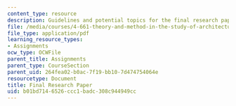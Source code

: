 ```yaml
---
content_type: resource
description: Guidelines and potential topics for the final research paper of the course.
file: /media/courses/4-661-theory-and-method-in-the-study-of-architecture-and-art-fall-2015/b01bd7146526ccc1badc308c944949cc_MIT4_661F15_Final.pdf
file_type: application/pdf
learning_resource_types:
- Assignments
ocw_type: OCWFile
parent_title: Assignments
parent_type: CourseSection
parent_uid: 264fea02-b0ac-7f19-bb10-7d474754064e
resourcetype: Document
title: Final Research Paper
uid: b01bd714-6526-ccc1-badc-308c944949cc
---
```

